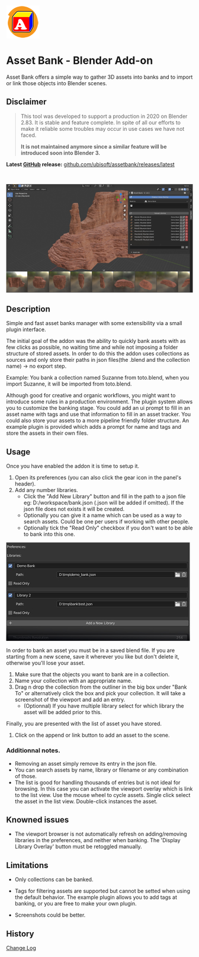 ![](images/AssetBank_Logo_128_A.png)
# Asset Bank - Blender Add-on
Asset Bank offers a simple way to gather 3D assets into banks and to import or link those objects into Blender scenes.

## Disclaimer
>This tool was developed to support a production in 2020 on Blender 2.83. It is stable and feature complete. In spite of all our efforts to make it reliable some troubles may occur in use cases we have not faced.
>
>**It is not maintained anymore since a similar feature will be introduced soon into Blender 3.**

**Latest <u>GitHub</u> release:** [github.com/ubisoft/assetbank/releases/latest](https://github.com/ubisoft/assetbank/releases/latest)

<br />

![](images/screenshot.jpg)

## Description
Simple and fast asset banks manager with some extensibility via a small plugin interface.

The initial goal of the addon was the ability to quickly bank assets with as few clicks as possible, no waiting time and
while not imposing a folder structure of stored assets. In order to do this the addon uses collections as sources and only store their paths in json files(the .blend and the collection name) -> no export step.

Example: You bank a collection named Suzanne from toto.blend, when you import Suzanne, it will be imported from toto.blend. 

Although good for creative and organic workflows, you might want to introduce some rules in a production environment. 
The plugin system allows you to customize the banking stage. You could add an ui prompt to fill in an asset name with tags and 
use that information to fill in an asset tracker. You could also store your assets to a more pipeline friendly folder structure.
An example plugin is provided which adds a prompt for name and tags and store the assets in their own files.


## Usage
Once you have enabled the addon it is time to setup it.

1. Open its preferences (you can also click the gear icon in the panel's header).
2. Add any number libraries.
   - Click the "Add New Library" button and fill in the path to a json file eg: D:/workspace/bank.json (.json will be added if omitted). 
     If the json file does not exists it will be created.
   - Optionally you can give it a name which can be used as a way to search assets. Could be one per users if working with other people.
   - Optionally tick the "Read Only" checkbox if you don't want to be able to bank into this one.
     
![](images/preferences.jpg)


In order to bank an asset you must be in a saved blend file. If you are starting from a new scene, save it wherever you like but don't delete it, otherwise you'll lose your asset.
1. Make sure that the objects you want to bank are in a collection.
2. Name your collection with an appropriate name.
3. Drag n drop the collection from the outliner in the big box under "Bank To" or alternatively click the box and pick your collection. It will take a screenshot of the viewport and add an entry.
   - (Optionnal) If you have multiple library select for which library the asset will be added prior to this.

Finally, you are presented with the list of asset you have stored. 
1. Click on the append or link button to add an asset to the scene.

### Additionnal notes.
- Removing an asset simply remove its entry in the json file. 
- You can search assets by name, library or filename or any combination of those.
- The list is good for handling thousands of entries but is not ideal for browsing. In this case you can activate the viewport overlay which is link to the list view.
Use the mouse wheel to cycle assets. Single click select the asset in the list view. Double-click instances the asset.

## Knowned issues
- The viewport browser is not automatically refresh on adding/removing libraries in the preferences, and neither when banking. The 'Display Library Overlay' button must be retoggled manually.

## Limitations

- Only collections can be banked.
- Tags for filtering assets are supported but cannot be setted when using the default behavior. 
  The example plugin allows you to add tags at banking, or you are free to make your own plugin.
  
- Screenshots could be better.

## History
[Change Log](./CHANGELOG.md)

